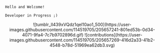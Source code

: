 
    Hello and Welcome!

    Developer in Progress ;)
<p align="center">
![tumblr_ll439xVQdz1qel10ao1_500](https://user-images.githubusercontent.com/114519705/205657241-801ed53b-0d34-4071-9fa4-7c7b9702896d.gif)
![contributions](https://user-images.githubusercontent.com/114519705/205657269-416d2a33-41b2-4548-b78d-51969ea62db3.svg)
</p>


<!---
Microwonk/Microwonk is a ✨ special ✨ repository because its `README.md` (this file) appears on your GitHub profile.
You can click the Preview link to take a look at your changes.
--->
